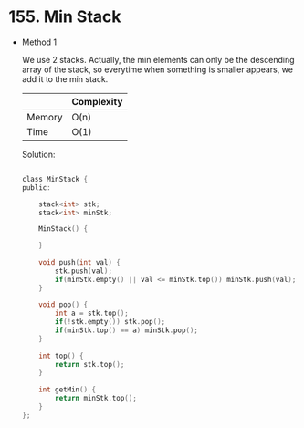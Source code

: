 # 155. Min Stack 
- Method 1

    We use 2 stacks. Actually, the min elements can only be the descending array of the stack, so everytime when something is smaller appears, we add it to the min stack.

    | |   Complexity  |
    | ----------- | ----------- | 
    |  Memory     | O(n) | 
    |      Time       |  O(1) | 


    Solution:

    ``` h

    class MinStack {
    public:

        stack<int> stk;
        stack<int> minStk;

        MinStack() {

        }
        
        void push(int val) {
            stk.push(val);
            if(minStk.empty() || val <= minStk.top()) minStk.push(val);
        }
        
        void pop() {
            int a = stk.top();
            if(!stk.empty()) stk.pop();
            if(minStk.top() == a) minStk.pop();
        }
        
        int top() {
            return stk.top();
        }
        
        int getMin() {
            return minStk.top();
        }
    };

    ```

<!-- - Method 2

    This is another method.

    | |   Complexity  |
    | ----------- | ----------- | 
    |  Memory     | O(n) | 
    |      Time       |  O(n) | 


    Solution:

    ``` h



    ```

- Additional Knowledge:
       
    Here are some additional knowledge.



<br> -->